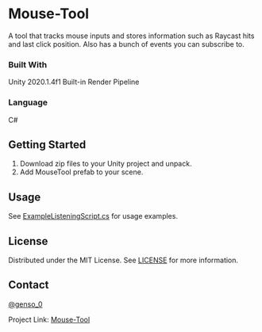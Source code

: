 # Mouse-Tool
A tool that tracks mouse inputs and stores information such as Raycast hits and last click position. Also has a bunch of events you can subscribe to.
### Built With
Unity 2020.1.4f1 
Built-in Render Pipeline

### Language
C#
<!-- GETTING STARTED -->
## Getting Started
1) Download zip files to your Unity project and unpack.
2) Add MouseTool prefab to your scene.
 
<!-- USAGE EXAMPLES -->
## Usage
See [ExampleListeningScript.cs](https://github.com/Genso-0/Mouse-Tool/blob/main/Assets/MouseTool/Scripts/ExampleListeningScript.cs) for usage examples.

<!-- LICENSE -->
## License

Distributed under the MIT License. See [LICENSE](https://github.com/Genso-0/Mouse-Tool/blob/master/LICENSE) for more information.

<!-- CONTACT -->
## Contact

[@genso_0](https://twitter.com/genso_0)

Project Link: [Mouse-Tool](https://github.com/Genso-0/Mouse-Tool)
